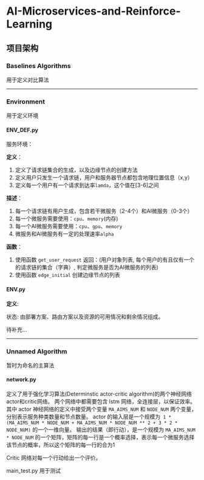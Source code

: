 # AI-Microservices-and-Reinforce-Learning

## 项目架构

### Baselines Algorithms

用于定义对比算法

---

### Environment
用于定义环境
#### ENV_DEF.py
服务环境：

**定义**：

1. 定义了请求链集合的生成，以及边缘节点的创建方法
2. 定义用户只发生一个请求链，用户和服务器节点都包含地理位置信息（x,y）
3. 定义每一个用户有一个请求到达率`lamda`，这个值在[3-6]之间

**描述**：

1. 每一个请求链有用户生成，包含若干微服务（2-4个）和AI微服务（0-3个）
2. 每一个微服务需要使用：`cpu`、`memory`(内存)
3. 每一个AI微服务需要使用：`cpu`、`gpu`、`memory`
4. 微服务和AI微服务有一定的处理速率`alpha`


**函数**：
1. 使用函数 `get_user_request` 返回：(用户对象列表, 每个用户的有且仅有一个的请求链的集合（字典）, 判定微服务是否为AI微服务的列表)
2. 使用函数 `edge_initial` 创建边缘节点的列表

#### ENV.py

**定义**:

状态: 由部署方案、路由方案以及资源的可用情况和剩余情况组成。

待补充...

---

### Unnamed Algorithm

暂时为命名的主算法

#### network.py

定义了用于强化学习算法(Determinstic actor-critic algorithm)的两个神经网络actor和critic网络。
两个网络中都需要包含 lstm 网络，全连接层，以保证效率。
其中 actor 神经网络的定义中接受两个变量 `MA_AIMS_NUM` 和 `NODE_NUM` 两个变量，分别表示服务种类数量和节点数量。
actor 的输入层是一个规模为` 1 * (MA_AIMS_NUM * NODE_NUM + MA_AIMS_NUM * NODE_NUM ** 2 + 3 * 2 * NODE_NUM)` 的一个一维向量。
输出的结果（即行动），是一个规模为 `MA_AIMS_NUM * NODE_NUM` 的一个矩阵，矩阵的每一行是一个概率选择，表示每一个微服务选择该节点的概率，所以这个矩阵的每一行的合为1

Critic 网络对每一个行动给出一个评价。

main_test.py 用于测试